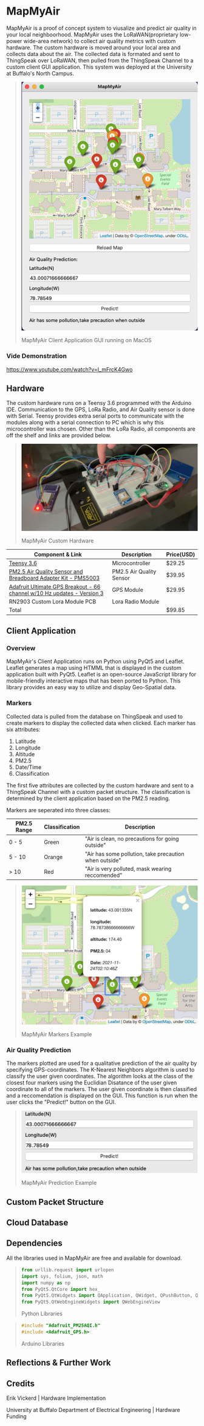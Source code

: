 # MapMyAir
MapMyAir is a proof of concept system to viusalize and predict air quality in your local neighboorhood. MapMyAir uses the LoRaWAN(proprietary low-power wide-area network) to collect air quality metrics with custom hardware. The custom hardware is moved around your local area and collects data about the air. The collected data is formated and sent to ThingSpeak over LoRaWAN, then pulled from the ThingSpeak Channel to a custom client GUI application. This system was deployed at the University at Buffalo's North Campus. 

> ![Map My Air Client Application](/Documentation/MapMyAirClientApp.png)
> 
> MapMyAir Client Application GUI running on MacOS

### Vide Demonstration
https://www.youtube.com/watch?v=I_mFrcK4Gwo

## Hardware

The custom hardware runs on a Teensy 3.6 programmed with the Arduino IDE.  Communication to the GPS, LoRa Radio, and Air Quality sensor is done with Serial.  Teensy provides extra serial ports to communicate with the modules along with a serial connection to PC which is why this microcontroller was chosen. Other than the LoRa Radio, all components are off the shelf and links are provided below.
> ![MapMyAir Hardware](/Documentation/HardwareMapMyAir.png)
> 
> MapMyAir Custom Hardware


| Component & Link | Description | Price(USD) |
| ---------- | ---- |  -----|
| [Teensy 3.6](https://www.pjrc.com/store/teensy36.html) | Microcontroller | $29.25 |
| [PM2.5 Air Quality Sensor and Breadboard Adapter Kit - PMS5003](https://www.adafruit.com/product/3686?gclid=CjwKCAjwyvaJBhBpEiwA8d38vKnVx_Y_iaRcCHO7B19t33FtbRdYeCRXTI9LNg5BnFYp2_uByk9vkhoCoagQAvD_BwE) | PM2.5 Air Quality Sensor | $39.95 | 
| [Adafruit Ultimate GPS Breakout - 66 channel w/10 Hz updates - Version 3](https://www.adafruit.com/product/746?gclid=CjwKCAiAh_GNBhAHEiwAjOh3ZBlegc6uSpFTh-ZUeaweLcAKE87Fj8o2H1fkPLiSAkeLeGEUTl2ysRoCUHEQAvD_BwE)| GPS Module | $29.95 |
| RN2903 Custom Lora Module PCB | Lora Radio Module | |
|Total | | $99.85 |

## Client Application

### Overview

MapMyAir's Client Application runs on Python using PyQt5 and Leaflet. Leaflet generates a map using HTMML that is displayed in the custom application built with PyQt5.  Leaflet is an open-source JavaScript library for mobile-friendly interactive maps that has been ported to Python. This library provides an easy way to utilize and display Geo-Spatial data.

### Markers

Collected data is pulled from the database on ThingSpeak and used to create markers to display the collected data when clicked.  Each marker has six attributes:

1. Latitude
2. Longitude
3. Altitude
4. PM2.5
5. Date/Time
6. Classification

The first five attributes are collected by the custom hardware and sent to a ThingSpeak Channel with a custom packet structure. The classification is determined by the client application based on the PM2.5 reading.

Markers are seperated into three classes:

| PM2.5 Range | Classification | Description |
| --- | --- | ---|
| 0 - 5 | Green| "Air is clean, no precautions for going outside" | 
| 5 - 10 | Orange | "Air has some pollution, take precaution when outside" |
| > 10| Red | "Air is very polluted, mask wearing reccomended" |

> ![Map My Air Client Application](/Documentation/MapMyAirMap1.png)
> 
> MapMyAir Markers Example

### Air Quality Prediction

The markers plotted are used for a qualitative prediction of the air quality by specifying GPS-coordinates. The K-Nearest Neighbors algorithm is used to classify the user given coordinates.  The algorithm looks at the class of the closest four markers using the Euclidian Disatance of the user given coordinate to all of the markers.  The user given coordinate is then classified and a reccomendation is displayed on the GUI. This function is run when the user clicks the "Predict!" button on the GUI.

> ![Map My Air Client Application](/Documentation/MapMyAirPrediction.png)
> 
> MapMyAir Prediction Example




## Custom Packet Structure


## Cloud Database
 
## Dependencies

All the libraries used in MapMyAir are free and available for download.

>```py
>from urllib.request import urlopen
>import sys, folium, json, math
>import numpy as np
>from PyQt5.QtCore import hex_
>from PyQt5.QtWidgets import QApplication, QWidget, QPushButton, QGridLayout, QLabel, QLineEdit, QFormLayout
>from PyQt5.QtWebEngineWidgets import QWebEngineView
>```
>Python Libraries

>```cpp
>#include "Adafruit_PM25AQI.h"
>#include <Adafruit_GPS.h>
>```
>Arduino Libraries

## Reflections & Further Work

## Credits
Erik Vickerd | Hardware Implementation

University at Buffalo Department of Electrical Engineering | Hardware Funding
